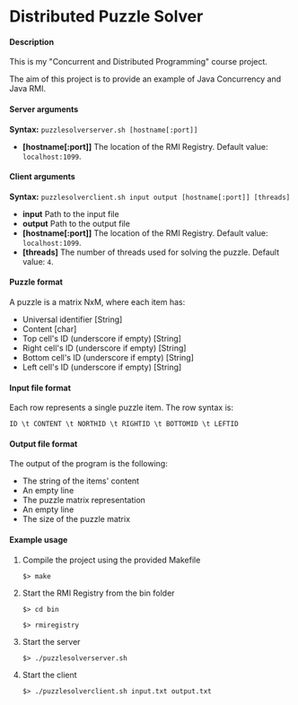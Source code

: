 # Distributed Puzzle Solver

#### Description

This is my "Concurrent and Distributed Programming" course project.

The aim of this project is to provide an example of Java Concurrency and Java RMI.


#### Server arguments
**Syntax:** `puzzlesolverserver.sh [hostname[:port]]`
- **[hostname[:port]]**
The location of the RMI Registry. Default value: `localhost:1099`.

#### Client arguments
**Syntax:** `puzzlesolverclient.sh input output [hostname[:port]] [threads]`
- **input**
Path to the input file
- **output**
Path to the output file
- **[hostname[:port]]**
The location of the RMI Registry. Default value: `localhost:1099`.
- **[threads]**
The number of threads used for solving the puzzle. Default value: `4`.


#### Puzzle format
A puzzle is a matrix NxM, where each item has:
- Universal identifier [String]
- Content [char]
- Top cell's ID (underscore if empty) [String]
- Right cell's ID (underscore if empty) [String]
- Bottom cell's ID (underscore if empty) [String]
- Left cell's ID (underscore if empty) [String]

#### Input file format
Each row represents a single puzzle item. The row syntax is:

`ID \t CONTENT \t NORTHID \t RIGHTID \t BOTTOMID \t LEFTID`

#### Output file format
The output of the program is the following:
- The string of the items' content
- An empty line
- The puzzle matrix representation
- An empty line
- The size of the puzzle matrix


#### Example usage
1. Compile the project using the provided Makefile

    `$> make`

2. Start the RMI Registry from the bin folder

    `$> cd bin`

    `$> rmiregistry`

3. Start the server

    `$> ./puzzlesolverserver.sh`

4. Start the client

    `$> ./puzzlesolverclient.sh input.txt output.txt`
